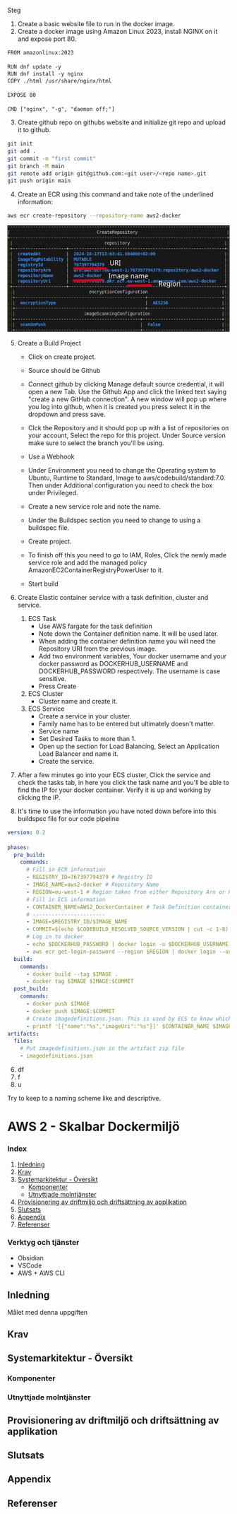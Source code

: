 [comment]:<1. Sätt upp en skalbar värdmiljö för en containerbaserad webbapplikation och beskriv steg för steg hur du går tillväga>
[//]: <Använd AWS ECS när du implementerar lösningen.>
[//]: <Beskriv vad de olika komponenterna i din lösning har för uppgift och syfte>
[//]: <Redogör för vilka molntjänster du utnyttjat.>
[//]: <Beskriv hur du använder IaC och automation - om du gör det.>
[//]: <2. Sätt upp en CI/CD Pipeline för att driftsätta din applikation.>
[//]: <Använd AWS när du implementerar lösningen.>
[//]: <Beskriv vad de olika komponenterna i din pipeline har för uppgift och syfte>
[//]: <Redogör för vilka molntjänster du utnyttjat.>
[//]: <Gör en uppdatering av din applikation och verifiera att ändringen propagerar genom pipelinen och driftssätts automatiskt i värdmiljön.>
Steg 
1. Create a basic website file to run in the docker image.
2. Create a docker image using Amazon Linux 2023, install NGINX on it and expose port 80.
```docker
FROM amazonlinux:2023

RUN dnf update -y
RUN dnf install -y nginx
COPY ./html /usr/share/nginx/html

EXPOSE 80

CMD ["nginx", "-g", "daemon off;"]
```
3. Create github repo on githubs website and initialize git repo and upload it to github.
```bash
git init
git add .
git commit -m "first commit"
git branch -M main
git remote add origin git@github.com:<git user>/<repo name>.git
git push origin main
```
4. Create an ECR using this command and take note of the underlined information:
```bash
aws ecr create-repository --repository-name aws2-docker
```
![ECR Creation Data](./img/amazon-ecr-repository)

5. Create a Build Project
    - Click on create project.
    - Source should be Github
    - Connect github by clicking Manage default source credential, it will open a new Tab. Use the Github App and click the linked text saying "create a new GitHub connection". A new window will pop up where you log into github, when it is created you press select it in the dropdown and press save.
    - Clck the Repository and it should pop up with a list of repositories on your account, Select the repo for this project. Under Source version make sure to select the branch you'll be using.
    - Use a Webhook
    - Under Environment you need to change the Operating system to Ubuntu, Runtime to Standard, Image to aws/codebuild/standard:7.0. Then under Additional configuration you need to check the box under Privileged.
    - Create a new service role and note the name.
    - Under the Buildspec section you need to change to using a buildspec file.
    - Create project.

    - To finish off this you need to go to IAM, Roles, Click the newly made service role and add the managed policy AmazonEC2ContainerRegistryPowerUser to it.
    - Start build
5. Create Elastic container service with a task definition, cluster and service.
    1. ECS Task
        - Use AWS fargate for the task definition
        - Note down the Container definition name. It will be used later.
        - When adding the container definition name you will need the Repository URI from the previous image.
        - Add two environment variables, Your docker username and your docker password as DOCKERHUB_USERNAME and DOCKERHUB_PASSWORD respectively. The username is case sensitive.
        - Press Create
    2. ECS Cluster
        - Cluster name and create it.
    3. ECS Service
        - Create a service in your cluster.
        - Family name has to be entered but ultimately doesn't matter.
        - Service name
        - Set Desired Tasks to more than 1.
        - Open up the section for Load Balancing, Select an Application Load Balancer and name it.
        - Create the service.
6. After a few minutes go into your ECS cluster, Click the service and check the tasks tab, in here you click the task name and you'll be able to find the IP for your docker container. Verify it is up and working by clicking the IP.

7. It's time to use the information you have noted down before into this buildspec file for our code pipeline
```yml
version: 0.2

phases:
  pre_build:
    commands:
      # Fill in ECR information
      - REGISTRY_ID=767397794379 # Registry ID
      - IMAGE_NAME=aws2-docker # Repository Name
      - REGION=eu-west-1 # Region taken from either Repository Arn or Repository Uri.
      # Fill in ECS information
      - CONTAINER_NAME=AWS2_DockerContainer # Task Definition container name
      # -----------------------
      - IMAGE=$REGISTRY_ID/$IMAGE_NAME
      - COMMIT=$(echo $CODEBUILD_RESOLVED_SOURCE_VERSION | cut -c 1-8)
      # Log in to docker
      - echo $DOCKERHUB_PASSWORD | docker login -u $DOCKERHUB_USERNAME --password-stdin
      - aws ecr get-login-password --region $REGION | docker login --username AWS --password-stdin $REGISTRY_ID
  build:
    commands:
      - docker build --tag $IMAGE .
      - docker tag $IMAGE $IMAGE:$COMMIT
  post_build:
    commands:
      - docker push $IMAGE
      - docker push $IMAGE:$COMMIT
      # Create imagedefinitions.json. This is used by ECS to know which docker image to use.
      - printf '[{"name":"%s","imageUri":"%s"}]' $CONTAINER_NAME $IMAGE:$COMMIT > imagedefinitions.json
artifacts:
  files:
    # Put imagedefinitions.json in the artifact zip file
    - imagedefinitions.json
```
6. df
7. f
8. u

Try to keep to a naming scheme like <project-name><service-type> and descriptive.
# AWS 2 - Skalbar Dockermiljö
### Index
1. [Inledning](#inledning)
2. [Krav](#krav)
3. [Systemarkitektur - Översikt](#systemarkitektur---översikt)
    - [Komponenter](#komponenter)
    - [Utnyttjade molntjänster](#utnyttjade-molntjänster)
1. [Provisionering av driftmiljö och driftsättning av applikation](#provisionering-av-driftmiljö-och-driftsättning-av-applikation)
1. [Slutsats](#slutsats)
2. [Appendix](#appendix)
3. [Referenser](#referenser)
### Verktyg och tjänster
- Obsidian
- VSCode
- AWS + AWS CLI
## Inledning
Målet med denna uppgiften 
## Krav
## Systemarkitektur - Översikt
### Komponenter
### Utnyttjade molntjänster
## Provisionering av driftmiljö och driftsättning av applikation
## Slutsats
## Appendix
## Referenser